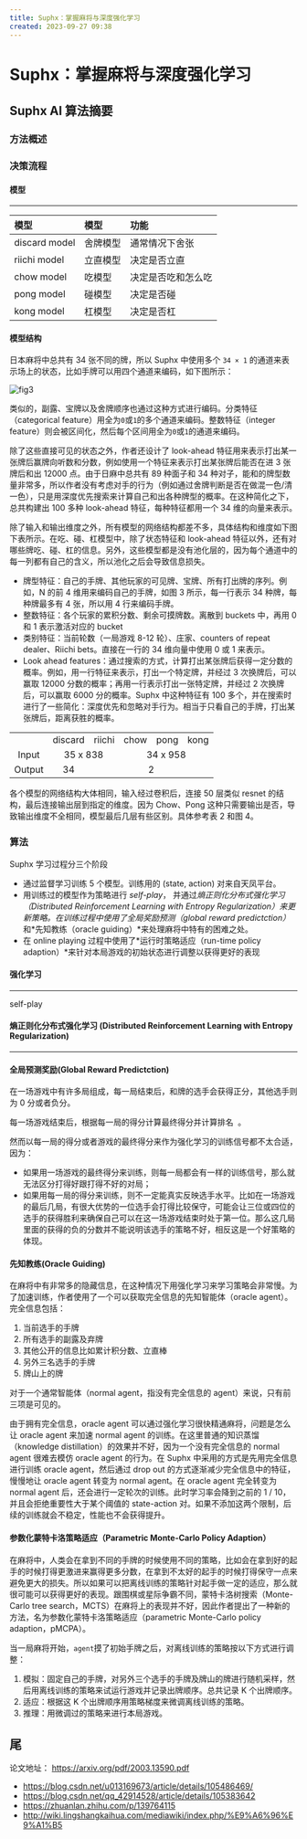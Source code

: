 ```yaml
---
title: Suphx：掌握麻将与深度强化学习
created: 2023-09-27 09:38
---
```


<!-- markdownlint-disable MD025 -->
<!-- markdownlint-disable MD033 -->
<!-- markdownlint-disable MD049 -->

# Suphx：掌握麻将与深度强化学习

## Suphx AI 算法摘要

### 方法概述

### 决策流程

#### 模型

---

| 模型          | 模型     | 功能               |
| :------------ | :------- | :----------------- |
| discard model | 舍牌模型 | 通常情况下舍张     |
| riichi model  | 立直模型 | 决定是否立直       |
| chow model    | 吃模型   | 决定是否吃和怎么吃 |
| pong model    | 碰模型   | 决定是否碰         |
| kong model    | 杠模型   | 决定是否杠         |

#### 模型结构

日本麻将中总共有 34 张不同的牌，所以 Suphx 中使用多个 `34 × 1` 的通道来表示场上的状态，比如手牌可以用四个通道来编码，如下图所示：

![fig3](https://pic-1257414393.cos.ap-hongkong.myqcloud.com/Knowledge/e1534208369f287b353310fb730a5c79.png)

类似的，副露、宝牌以及舍牌顺序也通过这种方式进行编码。分类特征（categorical feature）用全为`0`或`1`的多个通道来编码。整数特征（integer feature）则会被区间化，然后每个区间用全为`0`或`1`的通道来编码。

除了这些直接可见的状态之外，作者还设计了 look-ahead 特征用来表示打出某一张牌后赢牌向听数和分数，例如使用一个特征来表示打出某张牌后能否在进 3 张牌后和出 12000 点。由于日麻中总共有 89 种面子和 34 种对子，能和的牌型数量非常多，所以作者没有考虑对手的行为（例如通过舍牌判断是否在做混一色/清一色），只是用深度优先搜索来计算自己和出各种牌型的概率。在这种简化之下，总共构建出 100 多种 look-ahead 特征，每种特征都用一个 34 维的向量来表示。

除了输入和输出维度之外，所有模型的网络结构都差不多，具体结构和维度如下图下表所示。在吃、碰、杠模型中，除了状态特征和 look-ahead 特征以外，还有对哪些牌吃、碰、杠的信息。另外，这些模型都是没有池化层的，因为每个通道中的每一列都有自己的含义，所以池化之后会导致信息损失。

- 牌型特征：自己的手牌、其他玩家的可见牌、宝牌、所有打出牌的序列。例如，N 的前 4 维用来编码自己的手牌，如图 3 所示，每一行表示 34 种牌，每种牌最多有 4 张，所以用 4 行来编码手牌。
- 整数特征：各个玩家的累积分数、剩余可摸牌数。离散到 buckets 中，再用 0 和 1 表示激活对应的 bucket
- 类别特征：当前轮数（一局游戏 8-12 轮）、庄家、counters of repeat dealer、Riichi bets。直接在一行的 34 维向量中使用 0 或 1 来表示。
- Look ahead features：通过搜索的方式，计算打出某张牌后获得一定分数的概率。例如，用一行特征来表示，打出一个特定牌，并经过 3 次换牌后，可以赢取 12000 分数的概率；再用一行表示打出一张特定牌，并经过 2 次换牌后，可以赢取 6000 分的概率。Suphx 中这种特征有 100 多个，并在搜索时进行了一些简化：深度优先和忽略对手行为。相当于只看自己的手牌，打出某张牌后，距离获胜的概率。

<table style="text-align:center;">
  <tr>
    <td></td>
    <td>discard</td>
    <td>riichi</td>
    <td>chow</td>
    <td>pong</td>
    <td>kong</td>
  </tr>
  <tr>
    <td>Input</td>
    <td colspan="2">35 x 838</td>
    <td colspan="3">34 x 958</td>
 </tr>
 <tr>
    <td>Output</td>
    <td >34</td>
    <td colspan=4>2</td>
 </tr>
</table>

各个模型的网络结构大体相同，输入经过卷积后，连接 50 层类似 resnet 的结构，最后连接输出层到指定的维度。因为 Chow、Pong 这种只需要输出是否，导致输出维度不全相同，模型最后几层有些区别。具体参考表 2 和图 4。

### 算法

Suphx 学习过程分三个阶段

- 通过监督学习训练 5 个模型。训练用的 (state, action) 对来自天凤平台。
- 用训练过的模型作为策略进行 _self-play_， 并通过*熵正则化分布式强化学习（Distributed Reinforcement Learning with Entropy Regularization）*来更新策略。在训练过程中使用了*全局奖励预测（global reward predictction）* 和*先知教练（oracle guiding）*来处理麻将中特有的困难之处。
- 在 online playing 过程中使用了*运行时策略适应（run-time policy adaption）*来针对本局游戏的初始状态进行调整以获得更好的表现

#### 强化学习

---

self-play

#### 熵正则化分布式强化学习 (Distributed Reinforcement Learning with Entropy Regularization)

---

#### 全局预测奖励(Global Reward Predictction)

在一场游戏中有许多局组成，每一局结束后，和牌的选手会获得正分，其他选手则为 0 分或者负分。

每一场游戏结束后，根据每一局的得分计算最终得分并计算排名  。

然而以每一局的得分或者游戏的最终得分来作为强化学习的训练信号都不太合适，因为：

- 如果用一场游戏的最终得分来训练，则每一局都会有一样的训练信号，那么就无法区分打得好跟打得不好的对局；
- 如果用每一局的得分来训练，则不一定能真实反映选手水平。比如在一场游戏的最后几局，有很大优势的一位选手会打得比较保守，可能会让三位或四位的选手的获得胜利来确保自己可以在这一场游戏结束时处于第一位。那么这几局里面的获得的负的分数并不能说明该选手的策略不好，相反这是一个好策略的体现。

#### 先知教练(Oracle Guiding)

在麻将中有非常多的隐藏信息，在这种情况下用强化学习来学习策略会非常慢。为了加速训练，作者使用了一个可以获取完全信息的先知智能体（oracle agent）。完全信息包括：

1. 当前选手的手牌
2. 所有选手的副露及弃牌
3. 其他公开的信息比如累计积分数、立直棒
4. 另外三名选手的手牌
5. 牌山上的牌

对于一个通常智能体（normal agent，指没有完全信息的 agent）来说，只有前三项是可见的。

由于拥有完全信息，oracle agent 可以通过强化学习很快精通麻将，问题是怎么让 oracle agent 来加速 normal agent 的训练。在这里普通的知识蒸馏（knowledge distillation）的效果并不好，因为一个没有完全信息的 normal agent 很难去模仿 oracle agent 的行为。在 Suphx 中采用的方式是先用完全信息进行训练 oracle agent，然后通过 drop out 的方式逐渐减少完全信息中的特征，慢慢地让 oracle agent 转变为 normal agent。在 oracle agent 完全转变为 normal agent 后，还会进行一定轮次的训练。此时学习率会降到之前的 1 / 10，并且会拒绝重要性大于某个阈值的 state-action 对。如果不添加这两个限制，后续的训练就会不稳定，性能也不会获得提升。

#### 参数化蒙特卡洛策略适应（Parametric Monte-Carlo Policy Adaption）

在麻将中，人类会在拿到不同的手牌的时候使用不同的策略，比如会在拿到好的起手的时候打得更激进来赢得更多分数，在拿到不太好的起手的时候打得保守一点来避免更大的损失。所以如果可以把离线训练的策略针对起手做一定的适应，那么就很可能可以获得更好的表现。跟围棋或星际争霸不同，蒙特卡洛树搜索（Monte-Carlo tree search，MCTS）在麻将上的表现并不好，因此作者提出了一种新的方法，名为参数化蒙特卡洛策略适应（parametric Monte-Carlo policy adaption，pMCPA）。

当一局麻将开始，`agent`摸了初始手牌之后，对离线训练的策略按以下方式进行调整：

1. 模拟：固定自己的手牌，对另外三个选手的手牌及牌山的牌进行随机采样，然后用离线训练的策略来试运行游戏并记录出牌顺序。总共记录 K 个出牌顺序。
2. 适应：根据这 K 个出牌顺序用策略梯度来微调离线训练的策略。
3. 推理：用微调过的策略来进行本局游戏。

## 尾

论文地址： <https://arxiv.org/pdf/2003.13590.pdf>

- <https://blog.csdn.net/u013169673/article/details/105486469/>
- <https://blog.csdn.net/qq_42914528/article/details/105383642>
- <https://zhuanlan.zhihu.com/p/139764115>
- <http://wiki.lingshangkaihua.com/mediawiki/index.php/%E9%A6%96%E9%A1%B5>
